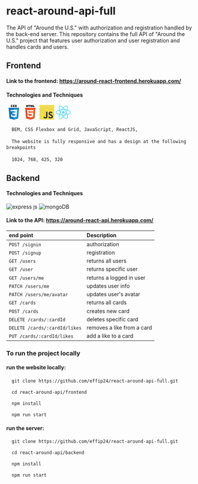 # react-around-api-full

The API of "Around the U.S." with authorization and registration handled by the back-end server.
This repository contains the full API of "Around the U.S." project that features user authorization and user registration and handles cards and users.

## Frontend

#### Link to the frontend: https://around-react-frontend.herokuapp.com/

#### Technologies and Techniques

<p align="left"> 
 <img src="https://raw.githubusercontent.com/devicons/devicon/master/icons/css3/css3-original-wordmark.svg" alt="css3" width="40" height="40"/>

<img src="https://raw.githubusercontent.com/devicons/devicon/master/icons/html5/html5-original-wordmark.svg" alt="html5" width="40" height="40"/>

<img src="https://raw.githubusercontent.com/devicons/devicon/master/icons/javascript/javascript-original.svg" alt="javascript" width="40" height="40"/>

<img src="https://raw.githubusercontent.com/devicons/devicon/master/icons/react/react-original.svg" alt="react" width="40" height="40"/>

</p>

```
  BEM, CSS Flexbox and Grid, JavaScript, ReactJS,

  The website is fully responsive and has a design at the following breakpoints

  1024, 768, 425, 320
```

## Backend

#### Technologies and Techniques

<p align="left"> 
 <img src="https://upload.wikimedia.org/wikipedia/commons/6/64/Expressjs.png" alt="express js" width="40" height="40"/>

<img src="https://cdn.icon-icons.com/icons2/2415/PNG/512/mongodb_plain_wordmark_logo_icon_146423.png" alt="mongoDB" width="40" height="40"/>
</p>

#### Link to the API: https://around-react-api.herokuapp.com/

| end point                     | Description                |
| :---------------------------- | :------------------------- |
| `POST /signin`                | authorization              |
| `POST /signup`                | registration               |
| `GET /users`                  | returns all users          |
| `GET /user`                   | returns specific user      |
| `GET /users/me`               | returns a logged in user   |
| `PATCH /users/me`             | updates user info          |
| `PATCH /users/me/avatar`      | updates user's avatar      |
| `GET /cards`                  | returns all cards          |
| `POST /cards`                 | creates new card           |
| `DELETE /cards/:cardId`       | deletes specific card      |
| `DELETE /cards/:cardId/likes` | removes a like from a card |
| `PUT /cards/:cardId/likes`    | add a like to a card       |

### To run the project locally

#### run the website locally:

```
  git clone https://github.com/effip24/react-around-api-full.git
```

```
  cd react-around-api/frontend
```

```
  npm install
```

```
  npm run start
```

#### run the server:

```
  git clone https://github.com/effip24/react-around-api-full.git
```

```
  cd react-around-api/backend
```

```
  npm install
```

```
  npm run start
```

